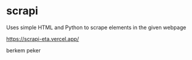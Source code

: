 # scrapi

Uses simple HTML and Python to scrape <a> elements in the given webpage

https://scrapi-eta.vercel.app/

berkem peker

